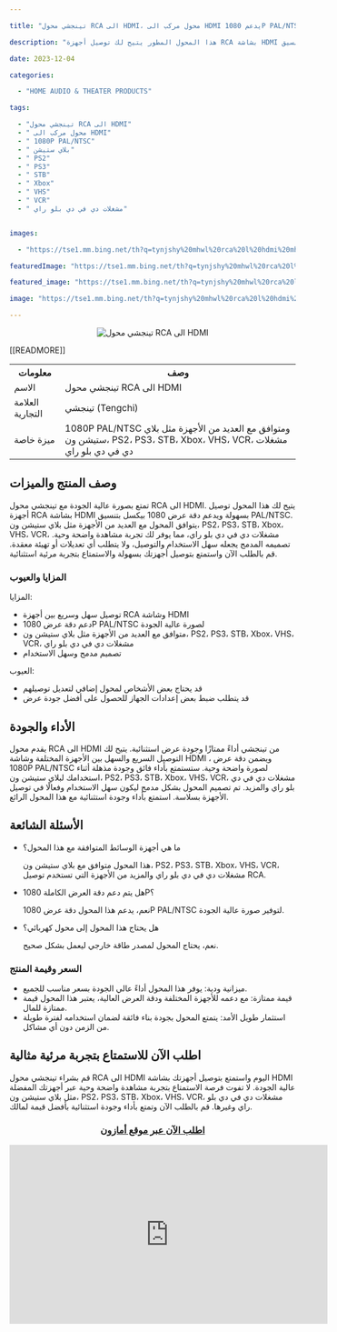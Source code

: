 ---
title: "تينجشي محول RCA الى HDMI، محول مركب الى HDMI يدعم 1080P PAL/NTSC متوافق مع بلاي ستيشن ون، PS2، PS3، STB، Xbox، VHS، VCR، مشغلات دي في دي بلو راي"
description: "هذا المحول المطور يتيح لك توصيل أجهزة RCA بشاشة HDMI عالية الوضوح بدقة 1080 بيكسل بتنسيق PAL/NTSC. يتوافق المحول مع العديد من الأجهزة مثل بلاي ستيشن ون، PS2، PS3، STB، Xbox، VHS، VCR، مشغلات دي في دي بلو راي وغيرها. استمتع بتجربة مشاهدة فيديو عالية الجودة واستمتع بألعابك المفضلة على شاشة كبيرة. اطلب الآن للاستمتاع بتجربة مرئية مثالية."
date: 2023-12-04
categories:
  - "HOME AUDIO & THEATER PRODUCTS"
tags:
  - "تينجشي محول RCA الى HDMI"
  - " محول مركب الى HDMI"
  - " 1080P PAL/NTSC"
  - " بلاي ستيشن"
  - " PS2"
  - " PS3"
  - " STB"
  - " Xbox"
  - " VHS"
  - " VCR"
  - " مشغلات دي في دي بلو راي"

images:
  - "https://tse1.mm.bing.net/th?q=tynjshy%20mhwl%20rca%20l%20hdmi%20mhwl%20mrkb%20l%20hdmi%20yd%20m%201080p%20pal%20ntsc%20mtwfq%20m%20bly%20styshn%20wn%20ps2%20ps3%20stb%20xbox%20vhs%20vcr%20mshglt%20dy%20fy%20dy%20blw%20ry%20kode%20asin%20b0856wddjb%20tag%20indrajaya%2020"
featuredImage: "https://tse1.mm.bing.net/th?q=tynjshy%20mhwl%20rca%20l%20hdmi%20mhwl%20mrkb%20l%20hdmi%20yd%20m%201080p%20pal%20ntsc%20mtwfq%20m%20bly%20styshn%20wn%20ps2%20ps3%20stb%20xbox%20vhs%20vcr%20mshglt%20dy%20fy%20dy%20blw%20ry%20kode%20asin%20b0856wddjb%20tag%20indrajaya%2020"
featured_image: "https://tse1.mm.bing.net/th?q=tynjshy%20mhwl%20rca%20l%20hdmi%20mhwl%20mrkb%20l%20hdmi%20yd%20m%201080p%20pal%20ntsc%20mtwfq%20m%20bly%20styshn%20wn%20ps2%20ps3%20stb%20xbox%20vhs%20vcr%20mshglt%20dy%20fy%20dy%20blw%20ry%20kode%20asin%20b0856wddjb%20tag%20indrajaya%2020"
image: "https://tse1.mm.bing.net/th?q=tynjshy%20mhwl%20rca%20l%20hdmi%20mhwl%20mrkb%20l%20hdmi%20yd%20m%201080p%20pal%20ntsc%20mtwfq%20m%20bly%20styshn%20wn%20ps2%20ps3%20stb%20xbox%20vhs%20vcr%20mshglt%20dy%20fy%20dy%20blw%20ry%20kode%20asin%20b0856wddjb%20tag%20indrajaya%2020"
---

<center><img alt="تينجشي محول RCA الى HDMI" src="https://tse1.mm.bing.net/th?q=image تينجشي محول RCA الى HDMI، محول مركب الى HDMI يدعم 1080P PAL/NTSC متوافق مع بلاي ستيشن ون، PS2، PS3، STB، Xbox، VHS، VCR، مشغلات دي في دي بلو راي (KODE ASIN=B0856WDDJB, TAG=indrajaya-20)"/></center>

<table>

<tr>

<th>معلومات</th>

<th>وصف</th>

</tr>

<tr>

<td>الاسم</td>

<td>تينجشي محول RCA الى HDMI</td>

</tr>

<tr>

<td>العلامة التجارية</td>

<td>تينجشي (Tengchi)</td>

</tr>

<tr>

<td>ميزة خاصة</td>

<td>1080P PAL/NTSC ومتوافق مع العديد من الأجهزة مثل بلاي ستيشن ون، PS2، PS3، STB، Xbox، VHS، VCR، مشغلات دي في دي بلو راي</td>

 [[READMORE]] 



</tr>

</table>

<h2>وصف المنتج والميزات</h2>

<p>تمتع بصورة عالية الجودة مع تينجشي محول RCA الى HDMI. يتيح لك هذا المحول توصيل أجهزة RCA بشاشة HDMI بسهولة ويدعم دقة عرض 1080 بيكسل بتنسيق PAL/NTSC. يتوافق المحول مع العديد من الأجهزة مثل بلاي ستيشن ون، PS2، PS3، STB، Xbox، VHS، VCR، مشغلات دي في دي بلو راي، مما يوفر لك تجربة مشاهدة واضحة وحية. تصميمه المدمج يجعله سهل الاستخدام والتوصيل، ولا يتطلب أي تعديلات أو تهيئة معقدة. قم بالطلب الآن واستمتع بتوصيل أجهزتك بسهولة والاستمتاع بتجربة مرئية استثنائية.</p>

<h3>المزايا والعيوب</h3>

<p>المزايا:</p>

<ul>

<li>توصيل سهل وسريع بين أجهزة RCA وشاشة HDMI</li>

<li>دعم دقة عرض 1080P PAL/NTSC لصورة عالية الجودة</li>

<li>متوافق مع العديد من الأجهزة مثل بلاي ستيشن ون، PS2، PS3، STB، Xbox، VHS، VCR، مشغلات دي في دي بلو راي</li>

<li>تصميم مدمج وسهل الاستخدام</li>

</ul>

<p>العيوب:</p>

<ul>

<li>قد يحتاج بعض الأشخاص لمحول إضافي لتعديل توصيلهم</li>

<li>قد يتطلب ضبط بعض إعدادات الجهاز للحصول على أفضل جودة عرض</li>

</ul>

<h2>الأداء والجودة</h2>

<p>يقدم محول RCA الى HDMI من تينجشي أداءً ممتازًا وجودة عرض استثنائية. يتيح لك التوصيل السريع والسهل بين الأجهزة المختلفة وشاشة HDMI ، ويضمن دقة عرض 1080P PAL/NTSC لصورة واضحة وحية. ستستمتع بأداء فائق وجودة مذهلة أثناء استخدامك لبلاي ستيشن ون، PS2، PS3، STB، Xbox، VHS، VCR، مشغلات دي في دي بلو راي والمزيد. تم تصميم المحول بشكل مدمج ليكون سهل الاستخدام وفعالًا في توصيل الأجهزة بسلاسة. استمتع بأداء وجودة استثنائية مع هذا المحول الرائع.</p>

<h2>الأسئلة الشائعة</h2>

<ul>

<li>ما هي أجهزة الوسائط المتوافقة مع هذا المحول؟</li>

<p>هذا المحول متوافق مع بلاي ستيشن ون، PS2، PS3، STB، Xbox، VHS، VCR، مشغلات دي في دي بلو راي والمزيد من الأجهزة التي تستخدم توصيل RCA.</p>

<li>هل يتم دعم دقة العرض الكاملة 1080P؟</li>

<p>نعم، يدعم هذا المحول دقة عرض 1080P PAL/NTSC لتوفير صورة عالية الجودة.</p>

<li>هل يحتاج هذا المحول إلى محول كهربائي؟</li>

<p>نعم، يحتاج المحول لمصدر طاقة خارجي ليعمل بشكل صحيح.</p>

</ul>

<h3>السعر وقيمة المنتج</h3>

<ul>

<li>ميزانية ودية: يوفر هذا المحول أداءً عالي الجودة بسعر مناسب للجميع.</li>

<li>قيمة ممتازة: مع دعمه للأجهزة المختلفة ودقة العرض العالية، يعتبر هذا المحول قيمة ممتازة للمال.</li>

<li>استثمار طويل الأمد: يتمتع المحول بجودة بناء فائقة لضمان استخدامه لفترة طويلة من الزمن دون أي مشاكل.</li>

</ul>

<h2>اطلب الآن للاستمتاع بتجربة مرئية مثالية</h2>

<p>قم بشراء تينجشي محول RCA الى HDMI اليوم واستمتع بتوصيل أجهزتك بشاشة HDMI عالية الجودة. لا تفوت فرصة الاستمتاع بتجربة مشاهدة واضحة وحية عبر أجهزتك المفضلة مثل بلاي ستيشن ون، PS2، PS3، STB، Xbox، VHS، VCR، مشغلات دي في دي بلو راي وغيرها. قم بالطلب الآن وتمتع بأداء وجودة استثنائية بأفضل قيمة لمالك.</p>

<center><h3><a href="https://www.amazon.com/dp/B0856WDDJB/?tag=indrajaya-20">اطلب الآن عبر موقع أمازون</a></h3></center>

<iframe width="560" height="315" src="https://www.youtube.com/embed/T3ouVkI23Ew" title="تينجشي محول Rca الى Hdmi، محول مركب الى Hdmi يدعم 1080P Pal/Ntsc متوافق مع بلاي ستيشن ون، Ps2، Ps3، Stb، Xbox، Vhs، Vcr، مشغلات دي في دي بلو راي (Kode Asin=B0856Wddjb, Tag=Indrajaya-20)" frameborder="0" allow="accelerometer; autoplay; clipboard-write; encrypted-media; gyroscope; picture-in-picture; web-share" allowfullscreen></iframe>
